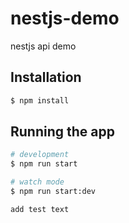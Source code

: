 # nestjs-demo
nestjs api demo

## Installation

```bash
$ npm install
```

## Running the app

```bash
# development
$ npm run start

# watch mode
$ npm run start:dev

add test text